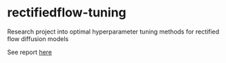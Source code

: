 # rectifiedflow-tuning
Research project into optimal hyperparameter tuning methods for rectified flow diffusion models

See report [here](https://github.com/jayupad/rectifiedflow-tuning/blob/main/report.pdf)
